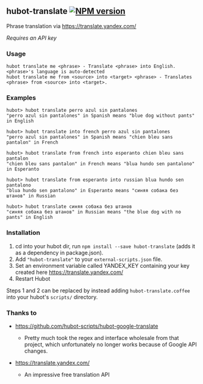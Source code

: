 ## hubot-translate [![NPM version](https://badge.fury.io/js/hubot-translate.png)](http://badge.fury.io/js/hubot-translate)

Phrase translation via https://translate.yandex.com/

*Requires an API key*

### Usage

```
hubot translate me <phrase> - Translate <phrase> into English. <phrase>'s language is auto-detected
hubot translate me from <source> into <target> <phrase> - Translates <phrase> from <source> into <target>.
```

### Examples

```
hubot> hubot translate perro azul sin pantalones
"perro azul sin pantalones" in Spanish means "blue dog without pants" in English

hubot> hubot translate into french perro azul sin pantalones
"perro azul sin pantalones" in Spanish means "chien bleu sans pantalon" in French

hubot> hubot translate from french into esperanto chien bleu sans pantalon
"chien bleu sans pantalon" in French means "blua hundo sen pantalono" in Esperanto

hubot> hubot translate from esperanto into russian blua hundo sen pantalono
"blua hundo sen pantalono" in Esperanto means "синяя собака без штанов" in Russian

hubot> hubot translate синяя собака без штанов
"синяя собака без штанов" in Russian means "the blue dog with no pants" in English
```

### Installation
1. cd into your hubot dir, run `npm install --save hubot-translate` (adds it as a dependency in package.json).
2. Add `"hubot-translate"` to your `external-scripts.json` file.
3. Set an environment variable called YANDEX_KEY containing your key created here https://translate.yandex.com/
4. Restart Hubot

Steps 1 and 2 can be replaced by instead adding `hubot-translate.coffee` into your hubot's `scripts/` directory.

### Thanks to
- https://github.com/hubot-scripts/hubot-google-translate
  - Pretty much took the regex and interface wholesale from that project, which unfortunately no longer works because of Google API changes.

- https://translate.yandex.com/
  - An impressive free translation API